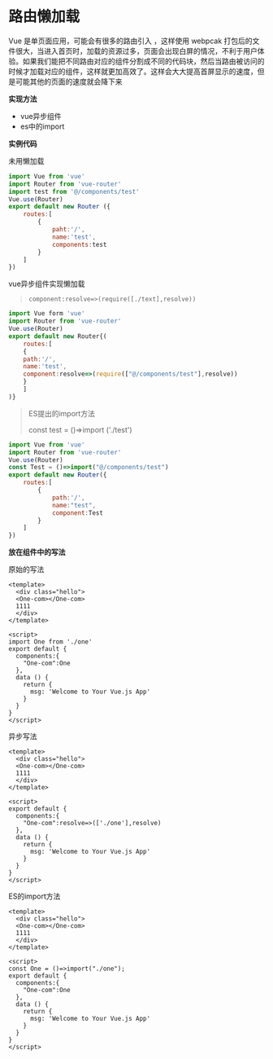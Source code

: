 # 路由懒加载

Vue  是单页面应用，可能会有很多的路由引入 ，这样使用 webpcak 打包后的文件很大，当进入首页时，加载的资源过多，页面会出现白屏的情况，不利于用户体验。如果我们能把不同路由对应的组件分割成不同的代码块，然后当路由被访问的时候才加载对应的组件，这样就更加高效了。这样会大大提高首屏显示的速度，但是可能其他的页面的速度就会降下来

**实现方法**

+ vue异步组件
+ es中的import

**实例代码**

未用懒加载

```javascript
import Vue from 'vue'
import Router from 'vue-router'
import test from '@/components/test'
Vue.use(Router)
export default new Router ({
    routes:[
        {
            paht:'/',
            name:'test',
            components:test
        }
    ]
})
```

vue异步组件实现懒加载

> `component:resolve=>(require([./text],resolve))`

```js
import Vue form 'vue'
import Router from 'vue-router'
Vue.use(Router)
export default new Router{(
    routes:[
    {
    path:'/',
    name:'test',
    component:resolve=>(require(["@/components/test"],resolve))
    }
    ]
)}
```

> ES提出的import方法
>
> const test = ()=>import ('./test')

```js
import Vue from 'vue'
import Router from 'vue-router'
Vue.use(Router)
const Test = ()=>import("@/components/test")
export default new Router({
    routes:[
        {
            path:'/',
            name:"test",
            component:Test
        }
    ]
})
```

**放在组件中的写法**

原始的写法

```vue
<template>
  <div class="hello">
  <One-com></One-com>
  1111
  </div>
</template>

<script>
import One from './one'
export default {
  components:{
    "One-com":One
  },
  data () {
    return {
      msg: 'Welcome to Your Vue.js App'
    }
  }
}
</script>
```

异步写法

```vue
<template>
  <div class="hello">
  <One-com></One-com>
  1111
  </div>
</template>

<script>
export default {
  components:{
    "One-com":resolve=>(['./one'],resolve)
  },
  data () {
    return {
      msg: 'Welcome to Your Vue.js App'
    }
  }
}
</script>
```

ES的import方法

```vue
<template>
  <div class="hello">
  <One-com></One-com>
  1111
  </div>
</template>

<script>
const One = ()=>import("./one");
export default {
  components:{
    "One-com":One
  },
  data () {
    return {
      msg: 'Welcome to Your Vue.js App'
    }
  }
}
</script>

```




